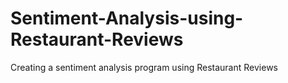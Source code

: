# Sentiment-Analysis-using-Restaurant-Reviews
Creating a sentiment analysis program using Restaurant Reviews
